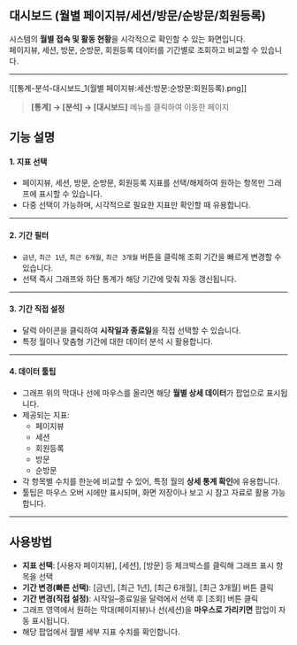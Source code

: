 ## 대시보드 (월별 페이지뷰/세션/방문/순방문/회원등록)

시스템의 **월별 접속 및 활동 현황**을 시각적으로 확인할 수 있는 화면입니다.  
페이지뷰, 세션, 방문, 순방문, 회원등록 데이터를 기간별로 조회하고 비교할 수 있습니다.  

***
![[통계-분석-대시보드_1(월별 페이지뷰:세션:방문:순방문:회원등록).png]]
> **[통계] → [분석] → [대시보드]** 메뉴를 클릭하여 이동한 페이지  

## 기능 설명  

#### 1. 지표 선택  
- 페이지뷰, 세션, 방문, 순방문, 회원등록 지표를 선택/해제하여 원하는 항목만 그래프에 표시할 수 있습니다.  
- 다중 선택이 가능하며, 시각적으로 필요한 지표만 확인할 때 유용합니다.  

***

#### 2. 기간 필터  
- `금년`, `최근 1년`, `최근 6개월`, `최근 3개월` 버튼을 클릭해 조회 기간을 빠르게 변경할 수 있습니다.  
- 선택 즉시 그래프와 하단 통계가 해당 기간에 맞춰 자동 갱신됩니다.  

***

#### 3. 기간 직접 설정  
- 달력 아이콘을 클릭하여 **시작일과 종료일**을 직접 선택할 수 있습니다.  
- 특정 월이나 맞춤형 기간에 대한 데이터 분석 시 활용합니다.  

***
#### 4. 데이터 툴팁  
- 그래프 위의 막대나 선에 마우스를 올리면 해당 **월별 상세 데이터**가 팝업으로 표시됩니다.  
- 제공되는 지표:  
  - 페이지뷰  
  - 세션  
  - 회원등록  
  - 방문  
  - 순방문  
- 각 항목별 수치를 한눈에 비교할 수 있어, 특정 월의 **상세 통계 확인**에 유용합니다.  
- 툴팁은 마우스 오버 시에만 표시되며, 화면 저장이나 보고 시 참고 자료로 활용 가능합니다.  

***

## 사용방법  
- **지표 선택**: [사용자 페이지뷰], [세션], [방문] 등 체크박스를 클릭해 그래프 표시 항목을 선택  
- **기간 변경(빠른 선택)**: [금년], [최근 1년], [최근 6개월], [최근 3개월] 버튼 클릭  
- **기간 변경(직접 설정)**: 시작일–종료일을 달력에서 선택 후 [조회] 버튼 클릭  
- 그래프 영역에서 원하는 막대(페이지뷰)나 선(세션)을 **마우스로 가리키면** 팝업이 자동 표시됩니다.  
- 해당 팝업에서 월별 세부 지표 수치를 확인합니다.  